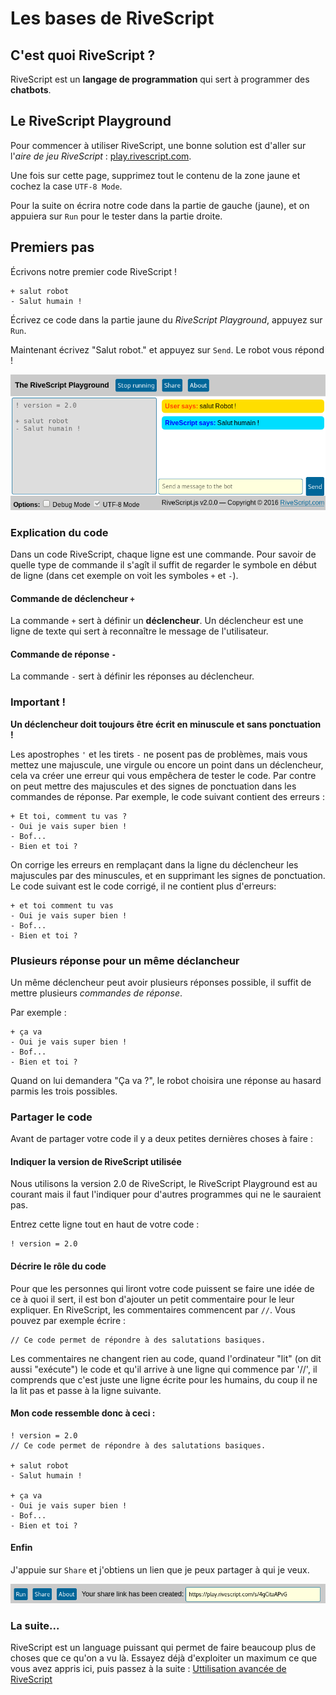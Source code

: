 # Les bases de RiveScript

## C'est quoi RiveScript ?

RiveScript est un **langage de programmation** qui sert à programmer des **chatbots**.

## Le RiveScript Playground

Pour commencer à utiliser RiveScript, une bonne solution est d'aller sur l'*aire de jeu RiveScript* : [play.rivescript.com](http://play.rivescript.com).

Une fois sur cette page, supprimez tout le contenu de la zone jaune et cochez la case `UTF-8 Mode`.

Pour la suite on écrira notre code dans la partie de gauche (jaune), et on appuiera sur `Run` pour le tester dans la partie droite.

## Premiers pas

Écrivons notre premier code RiveScript !

```
+ salut robot
- Salut humain !
```

Écrivez ce code dans la partie jaune du *RiveScript Playground*, appuyez sur `Run`.

Maintenant écrivez "Salut robot." et appuyez sur `Send`. Le robot vous répond !

![](img/cde1.png)

### Explication du code

Dans un code RiveScript, chaque ligne est une commande. Pour savoir de quelle type de commande il s'agît il suffit de regarder le symbole en début de ligne (dans cet exemple on voit les symboles `+` et `-`).

#### Commande de déclencheur `+`
La commande `+` sert à définir un **déclencheur**. Un déclencheur est une ligne de texte qui sert à reconnaître le message de l'utilisateur.

#### Commande de réponse `-`
La commande `-` sert à définir les réponses au déclencheur.

### Important !

**Un déclencheur doit toujours être écrit en minuscule et sans ponctuation !**

Les apostrophes `'` et les tirets `-` ne posent pas de problèmes, mais vous mettez une majuscule, une virgule ou encore un point dans un déclencheur, cela va créer une erreur qui vous empêchera de tester le code. 
Par contre on peut mettre des majuscules et des signes de ponctuation dans les commandes de réponse.
Par exemple, le code suivant contient des erreurs :
```
+ Et toi, comment tu vas ?
- Oui je vais super bien !
- Bof...
- Bien et toi ?
```
On corrige les erreurs en remplaçant dans la ligne du déclencheur les majuscules par des minuscules, et en supprimant les signes de ponctuation. Le code suivant est le code corrigé, il ne contient plus d'erreurs:
```
+ et toi comment tu vas
- Oui je vais super bien !
- Bof...
- Bien et toi ?
```


### Plusieurs réponse pour un même déclancheur

Un même déclencheur peut avoir plusieurs réponses possible, il suffit de mettre plusieurs *commandes de réponse*.

Par exemple :
```
+ ça va
- Oui je vais super bien !
- Bof...
- Bien et toi ?
```

Quand on lui demandera "Ça va ?", le robot choisira une réponse au hasard parmis les trois possibles.

### Partager le code

Avant de partager votre code il y a deux petites dernières choses à faire :

#### Indiquer la version de RiveScript utilisée

Nous utilisons la version 2.0 de RiveScript, le RiveScript Playground est au courant mais il faut l'indiquer pour d'autres programmes qui ne le sauraient pas.

Entrez cette ligne tout en haut de votre code :
```
! version = 2.0
```

#### Décrire le rôle du code

Pour que les personnes qui liront votre code puissent se faire une idée de ce à quoi il sert, il est bon d'ajouter un petit commentaire pour le leur expliquer. En RiveScript, les commentaires commencent par `//`. Vous pouvez par exemple écrire :

```
// Ce code permet de répondre à des salutations basiques.

```
Les commentaires ne changent rien au code, quand l'ordinateur "lit" (on dit aussi "exécute") le code et qu'il arrive à une ligne qui commence par '//', il comprends que c'est juste une ligne écrite pour les humains, du coup il ne la lit pas et passe à la ligne suivante. 

#### Mon code ressemble donc à ceci :

```
! version = 2.0
// Ce code permet de répondre à des salutations basiques.

+ salut robot
- Salut humain !

+ ça va
- Oui je vais super bien !
- Bof...
- Bien et toi ?
```

#### Enfin

J'appuie sur `Share` et j'obtiens un lien que je peux partager à qui je veux.

![](img/cde2.png)

### La suite...

RiveScript est un language puissant qui permet de faire beaucoup plus de choses que ce qu'on a vu là. Essayez déjà d'exploiter un maximum ce que vous avez appris ici, puis passez à la suite : [Uttilisation avancée de RiveScript](rivescript-avance.html)

